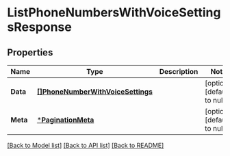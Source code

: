 # ListPhoneNumbersWithVoiceSettingsResponse

## Properties
Name | Type | Description | Notes
------------ | ------------- | ------------- | -------------
**Data** | [**[]PhoneNumberWithVoiceSettings**](PhoneNumberWithVoiceSettings.md) |  | [optional] [default to null]
**Meta** | [***PaginationMeta**](PaginationMeta.md) |  | [optional] [default to null]

[[Back to Model list]](../README.md#documentation-for-models) [[Back to API list]](../README.md#documentation-for-api-endpoints) [[Back to README]](../README.md)

